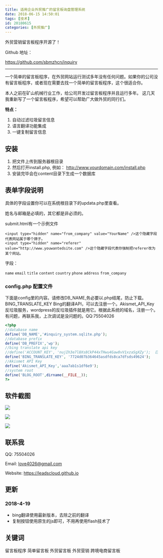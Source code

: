 ```yaml
---
title: 适用企业外贸推广的留言板询盘管理系统
date: 2018-06-15 14:50:01
tags: [技术]
id: 20180615
categories: [外贸推广]
---
```


外贸营销留言板程序开源了！

Github 地址：

https://github.com/sbmzhcn/inquiry

-------


一个简单的留言板程序，在外贸网站运行测试多年没有任何问题。如果你的公司没有留言板程序，或者现在需要去找一个简单的留言板程序，这个很适合你。

本人之前在矿山机械行业工作，给公司开发过留言板程序并且运行多年。 这几天我重新写了一个留言板程序，希望可以帮助广大做外贸的同行们。

**特点：**

1. 自动过滤垃圾留言信息
2. 语言翻译功能集成
3. 一键复制留言信息

## 安装

1. 把文件上传到服务器根目录
2. 然后打开install.php, 例如： http://www.yourdomain.com/install.php
3. 安装完毕会在content目录下生成一个数据库

## 表单字段说明

具体的字段设置你可以在系统根目录下的updata.php里查看。

姓名与邮箱是必填的，其它都是非必须的。

submit.html有一个示例文件

```
<input type="hidden" name="from_company" value="YourName" />这个隐藏字段代表网站属于哪个牌子。
<input type="hidden" name="referer" value="http://www.youwantedsite.com" />这个隐藏字段代表你强制把referer改为某个网站。
```

字段：

`name` `email` `title` `content` `country` `phone` `address` `from_company`


### config.php 配置文件

下面是config里的内容。请修改DB_NAME,务必要以.php结尾，防止下载。BING_TRANSLATE_KEY Bing的翻译API，可以去注册一个。Akismet_API_Key 反垃圾服务，wordpress的反垃圾插件就是用它。根据此系统的域名，注册一个。有问题，再联系我，上次调试是没问题的。QQ:75504026

```php
<?php
//database name
define('DB_NAME','#inquiry_system.sqlite.php');
//database prefix
define('DB_PREFIX','wp');
//bing translate api key
//define('ACCOUNT_KEY', 'nujIh3e7l8Xs8CkP44xTHwu4Gaw0vV1xzaSgXZy');  已废弃
define('BING_TRANSLATE_KEY', '7724d07b364645asdfds8ca7dfsds49624');
//Akismet API Key
define('Akismet_API_Key','aaa7ab1s1df6e9');
//system root
define('BLOG_ROOT',dirname(__FILE__));
?>
```

## 软件截图

![](https://github.com/sbmzhcn/inquiry/blob/master/docs/inquiry-screen01.png?raw=true)

![](https://github.com/sbmzhcn/inquiry/blob/master/docs/inquiry-screen02.png?raw=true)

![](https://github.com/sbmzhcn/inquiry/blob/master/docs/inquiry-screen03.png?raw=true)

## 联系我

QQ: 75504026

Email: love4026@gmail.com

Website: https://leadscloud.github.io

## 更新

### 2018-4-19

* bing翻译使用最新版本，去除之前的翻译
* 复制按钮使用原生的js即可，不用再使用flash技术了


## 关键词

留言板程序  简单留言板  外贸留言板  外贸营销  跨境电商留言板 


